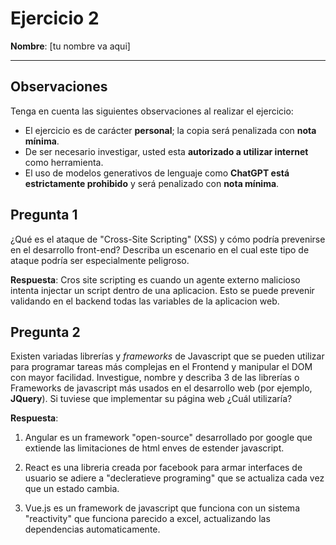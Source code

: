# Ejercicio 2
**Nombre**: [tu nombre va aqui]

---

## Observaciones
Tenga en cuenta las siguientes observaciones al realizar el ejercicio:

- El ejercicio es de carácter **personal**; la copia será penalizada con **nota mínima**.
- De ser necesario investigar, usted esta **autorizado a utilizar internet** como herramienta.
- El uso de modelos generativos de lenguaje como **ChatGPT está estrictamente prohibido** y será penalizado con **nota mínima**. 

## Pregunta 1

¿Qué es el ataque de "Cross-Site Scripting" (XSS) y cómo podría prevenirse en el desarrollo front-end? Describa un escenario en el cual este tipo de ataque podría ser especialmente peligroso.

**Respuesta**: Cros site scripting es cuando un agente externo malicioso intenta injectar un script dentro de una aplicacion. Esto se puede prevenir validando en el backend todas las variables de la aplicacion web.

## Pregunta 2
Existen variadas librerías y *frameworks* de Javascript que se pueden utilizar para programar tareas más complejas en el Frontend y manipular el DOM con mayor facilidad. Investigue, nombre y describa 3 de las librerías o Frameworks de javascript más usados en el desarrollo web (por ejemplo, **JQuery**). Si tuviese que implementar su página web ¿Cuál utilizaría?   

**Respuesta**: 
1. Angular es un framework "open-source" desarrollado por google que extiende las limitaciones de html enves de estender javascript.

2. React es una libreria creada por facebook para armar interfaces de usuario se adiere a "decleratieve programing" que se actualiza cada vez que un estado cambia.

3. Vue.js es un framework de javascript que funciona con un sistema "reactivity" que funciona parecido a excel, actualizando las dependencias automaticamente.
